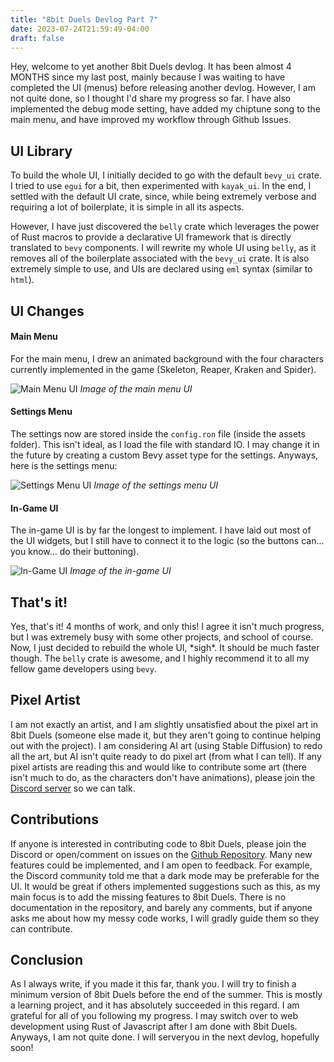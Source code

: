 ```yaml
---
title: "8bit Duels Devlog Part 7"
date: 2023-07-24T21:59:49-04:00
draft: false
---
```



Hey, welcome to yet another 8bit Duels devlog. It has been almost 4 MONTHS since my last post, mainly because I was
waiting to have completed the UI (menus) before releasing another devlog. However, I am not quite done, so I thought I'd
share my progress so far. I have also implemented the debug mode setting, have added my chiptune song to the main menu, 
and have improved my workflow through Github Issues.

## UI Library

To build the whole UI, I initially decided to go with the default `bevy_ui` crate. I tried to use `egui` for a bit, then experimented with
`kayak_ui`. In the end, I settled with the default UI crate, since, while being extremely verbose and requiring a lot of boilerplate,
it is simple in all its aspects.

However, I have just discovered the `belly` crate which leverages the power of Rust macros to provide
a declarative UI framework that is directly translated to `bevy` components. I will rewrite my whole UI
using `belly`, as it removes all of the boilerplate associated with the `bevy_ui` crate. It is also extremely simple
to use, and UIs are declared using `eml` syntax (similar to `html`).

## UI Changes 

#### Main Menu

For the main menu, I drew an animated background with the four characters currently implemented in the game (Skeleton, Reaper,
Kraken and Spider).

![Main Menu UI](/static/ui_main_menu.png)
_Image of the main menu UI_

#### Settings Menu

The settings now are stored inside the `config.ron` file (inside the assets folder). This isn't ideal, as I load the file 
with standard IO. I may change it in the future by creating a custom Bevy asset type for the settings. Anyways, here is the
settings menu:

![Settings Menu UI](/static/ui_settings.png)
_Image of the settings menu UI_

#### In-Game UI

The in-game UI is by far the longest to implement. I have laid out most of the UI widgets, but I still have to connect it to the 
logic (so the buttons can... you know... do their buttoning). 

![In-Game UI](/static/ui_in_game.png)
_Image of the in-game UI_

## That's it!

Yes, that's it! 4 months of work, and only this! I agree it isn't much progress, but I was extremely busy with some other projects,
and school of course. Now, I just decided to rebuild the whole UI, \*sigh\*. It should be much faster though. The `belly` crate is
awesome, and I highly recommend it to all my fellow game developers using `bevy`.

## Pixel Artist

I am not exactly an artist, and I am slightly unsatisfied about the pixel art in 8bit Duels (someone else made it, but they aren't
going to continue helping out with the project). I am considering AI art (using Stable Diffusion) to redo all the art, but 
AI isn't quite ready to do pixel art (from what I can tell). If any pixel artists are reading this and would like to contribute some 
art (there isn't much to do, as the characters don't have animations), please join the [Discord server](https://discord.com/invite/NbBcF4bGU5) so we can talk. 

## Contributions

If anyone is interested in contributing code to 8bit Duels, please join the Discord or open/comment on issues on the [Github Repository](https://github.com/ThousandthStar/8bit-duels).
Many new features could be implemented, and I am open to feedback. For example, the Discord community told me that a dark mode
may be preferable for the UI. It would be great if others implemented suggestions such as this, as my main focus is to add the missing features to 8bit Duels.
There is no documentation in the repository, and barely any comments, but if anyone asks me about how my messy code works, I will 
gradly guide them so they can contribute.


## Conclusion

As I always write, if you made it this far, thank you. I will try to finish a minimum version of 8bit Duels before the end of the summer.
This is mostly a learning project, and it has absolutely succeeded in this regard. I am grateful for all of you following my progress.
I may switch over to web development using Rust of Javascript after I am done with 8bit Duels. Anyways, I am not quite done. I will serveryou in the next devlog, hopefully soon! 
















